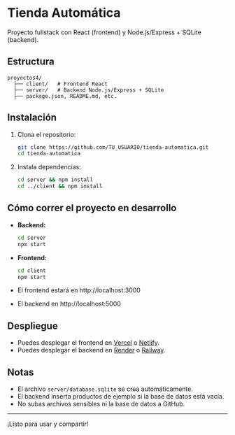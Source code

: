 # Tienda Automática

Proyecto fullstack con React (frontend) y Node.js/Express + SQLite (backend).

## Estructura

```
proyectos4/
  ├── client/   # Frontend React
  ├── server/   # Backend Node.js/Express + SQLite
  ├── package.json, README.md, etc.
```

## Instalación

1. Clona el repositorio:
   ```bash
   git clone https://github.com/TU_USUARIO/tienda-automatica.git
   cd tienda-automatica
   ```

2. Instala dependencias:
   ```bash
   cd server && npm install
   cd ../client && npm install
   ```

## Cómo correr el proyecto en desarrollo

- **Backend:**
  ```bash
  cd server
  npm start
  ```
- **Frontend:**
  ```bash
  cd client
  npm start
  ```

- El frontend estará en http://localhost:3000
- El backend en http://localhost:5000

## Despliegue

- Puedes desplegar el frontend en [Vercel](https://vercel.com/) o [Netlify](https://netlify.com/).
- Puedes desplegar el backend en [Render](https://render.com/) o [Railway](https://railway.app/).

## Notas
- El archivo `server/database.sqlite` se crea automáticamente.
- El backend inserta productos de ejemplo si la base de datos está vacía.
- No subas archivos sensibles ni la base de datos a GitHub.

---
¡Listo para usar y compartir! 